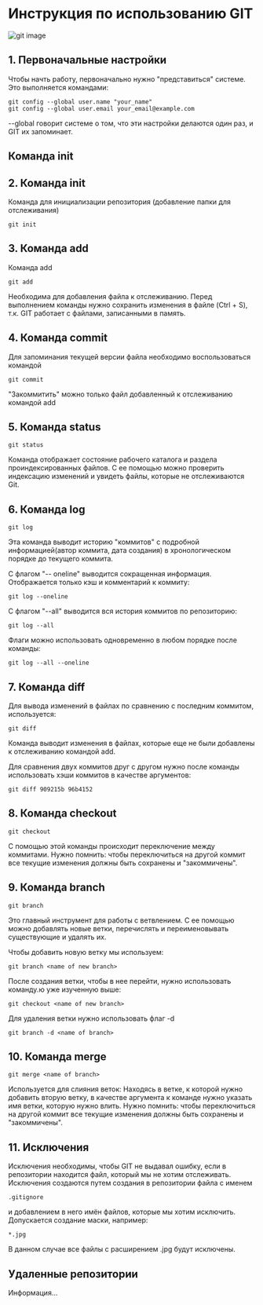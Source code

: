 # Инструкция по использованию GIT 

![git image](/ignorefolder/git_image.jpg)

## 1. Первоначальные настройки

Чтобы начть работу, первоначально нужно "представиться" системе. Это выполняется командами:

    git config --global user.name "your_name"
    git config --global user.email your_email@example.com

--global говорит системе о том, что эти настройки делаются один раз, и GIT их запоминает.

## Команда init
## 2. Команда init

Команда для инициализации репозитория (добавление папки для отслеживания)

    git init

## 3. Команда add

Команда add

    git add

Необходима для добавления файла к отслеживанию. Перед выполнением команды нужно сохранить изменения в файле (Ctrl + S), т.к. GIT работает с файлами, записанными в память.

## 4. Команда commit

Для запоминания текущей версии файла необходимо воспользоваться командой

    git commit

"Закоммитить" можно только файл добавленный к отслеживанию командой add

## 5. Команда status

    git status

Команда отображает состояние рабочего каталога и раздела проиндексированных файлов. С ее помощью можно проверить индексацию изменений и увидеть файлы, которые не отслеживаются Git.

## 6. Команда log

    git log

Эта команда выводит историю "коммитов" с подробной информацией(автор коммита, дата создания) в хронологическом порядке до текущего коммита.

С флагом "-- oneline" выводится сокращенная информация. Отображается только кэш и комментарий к коммиту:

    git log --oneline

С флагом "--all" выводится вся история коммитов по репозиторию:

    git log --all

Флаги можно использовать одновременно в любом порядке после команды:

    git log --all --oneline

## 7. Команда diff

Для вывода изменений в файлах по сравнению с последним коммитом, используется:

    git diff

Команда выводит изменения в файлах, которые еще не были добавлены к отслеживанию командой add. 

Для сравнения двух коммитов друг с другом нужно после команды использовать хэши коммитов в качестве аргументов:

    git diff 909215b 96b4152

## 8. Команда checkout

    git checkout

С помощью этой команды происходит переключение между коммитами.
Нужно помнить: чтобы переключиться на другой коммит все текущие изменения должны быть сохранены и "закоммичены". 

## 9. Команда branch

    git branch

 Это главный инструмент для работы с ветвлением. С ее помощью можно добавлять новые ветки, перечислять и переименовывать существующие и удалять их.

Чтобы добавить новую ветку мы используем:

    git branch <name of new branch>

После создания ветки, чтобы в нее перейти, нужно использовать команду.ю уже изученную выше:

    git checkout <name of new branch>

Для удаления ветки нужно использовать флаг -d

    git branch -d <name of branch>

## 10. Команда merge

    git merge <name of branch>

Используется для слияния веток: Находясь в ветке, к которой нужно добавить вторую ветку, в качестве аргумента к команде нужно указать имя ветки, которую нужно влить.
Нужно помнить: чтобы переключиться на другой коммит все текущие изменения должны быть сохранены и "закоммичены".

## 11. Исключения

Исключения необходимы, чтобы GIT не выдавал ошибку, если в репозитории находится файл, который мы не хотим отслеживать.
Исключения создаются путем создания в репозитории файла с именем

    .gitignore

и добавлением в него имён файлов, которые мы хотим исключить.
Допускается создание маски, например:

    *.jpg

В данном случае все файлы с расширением .jpg будут исключены.

## Удаленные репозитории

Информация...
